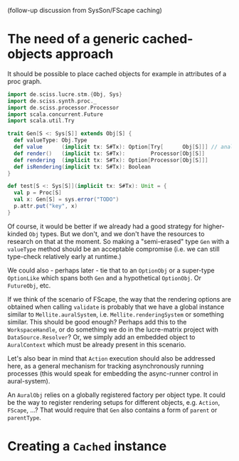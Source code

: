 (follow-up discussion from SysSon/FScape caching)

# The need of a generic cached-objects approach

It should be possible to place cached objects for example in attributes of
a proc graph.

```scala
import de.sciss.lucre.stm.{Obj, Sys}
import de.sciss.synth.proc._
import de.sciss.processor.Processor
import scala.concurrent.Future
import scala.util.Try

trait Gen[S <: Sys[S]] extends Obj[S] {
  def valueType: Obj.Type
  def value      (implicit tx: S#Tx): Option[Try[      Obj[S]]] // analogous to `Future`
  def render()   (implicit tx: S#Tx):        Processor[Obj[S]]
  def rendering  (implicit tx: S#Tx): Option[Processor[Obj[S]]]
  def isRendering(implicit tx: S#Tx): Boolean
}

def test[S <: Sys[S]](implicit tx: S#Tx): Unit = {
  val p = Proc[S]
  val x: Gen[S] = sys.error("TODO")
  p.attr.put("key", x)
}
```

Of course, it would be better if we already had a good strategy for higher-kinded `Obj` types. But we
don't, and we don't have the resources to research on that at the moment. So making a "semi-erased"
type `Gen` with a `valueType` method should be an acceptable compromise (i.e. we can still type-check
relatively early at runtime.)

We could also - perhaps later - tie that to an `OptionObj` or a super-type `OptionLike` which spans
both `Gen` and a hypothetical `OptionObj`. Or `FutureObj`, etc.

If we think of the scenario of FScape, the way that the rendering options are obtained when calling
`validate` is probably that we have a global instance similar to `Mellite.auralSystem`, i.e.
`Mellite.renderingSystem` or something similar. This should be good enough? Perhaps add this to
the `WorkspaceHandle`, or do something we do in the lucre-matrix project with `DataSource.Resolver`?
Or, we simply add an embedded object to `AuralContext` which must be already present in this scenario.

Let's also bear in mind that `Action` execution should also be addressed here, as a general mechanism for
tracking asynchronously running processes (this would speak for embedding the async-runner control
in aural-system).

An `AuralObj` relies on a globally registered factory per object type. It could be the way to register
rendering setups for different objects, e.g. `Action`, `FScape`, ...? That would require that `Gen`
also contains a form of `parent` or `parentType`.

# Creating a `Cached` instance

